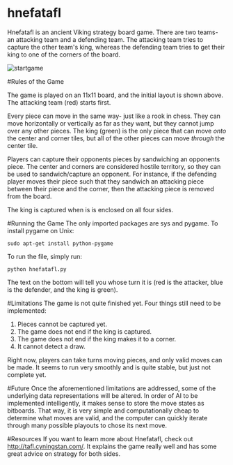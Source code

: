 # hnefatafl
Hnefatafl is an ancient Viking strategy board game. There are two teams- an attacking team and a defending team. The attacking team tries to capture the other team's king, whereas the defending team tries to get their king to one of the corners of the board.

![startgame](https://cloud.githubusercontent.com/assets/5671974/8666780/faf2ba88-29c3-11e5-8d53-a7349d4e76b4.png)

#Rules of the Game

The game is played on an 11x11 board, and the initial layout is shown above. The attacking team (red) starts first.

Every piece can move in the same way- just like a rook in chess. They can move horizontally or vertically as far as they want, but they cannot jump over any other pieces. The king (green) is the only piece that can move *onto* the center and corner tiles, but all of the other pieces can move *through* the center tile.

Players can capture their opponents pieces by sandwiching an opponents piece. The center and corners are considered hostile territory, so they can be used to sandwich/capture an opponent. For instance, if the defending player moves their piece such that they sandwich an attacking piece between their piece and the corner, then the attacking piece is removed from the board.

The king is captured when is is enclosed on all four sides.

#Running the Game
The only imported packages are sys and pygame. To install pygame on Unix: 
```
sudo apt-get install python-pygame
```

To run the file, simply run:
```
python hnefatafl.py
```

The text on the bottom will tell you whose turn it is (red is the attacker, blue is the defender, and the king is green).

#Limitations
The game is not quite finished yet. Four things still need to be implemented:

1. Pieces cannot be captured yet.
2. The game does not end if the king is captured.
3. The game does not end if the king makes it to a corner.
4. It cannot detect a draw. 

Right now, players can take turns moving pieces, and only valid moves can be made. It seems to run very smoothly and is quite stable, but just not complete yet.

#Future
Once the aforementioned limitations are addressed, some of the underlying data representations will be altered. In order of AI to be implemented intelligently, it makes sense to store the move states as bitboards. That way, it is very simple and computationally cheap to determine what moves are valid, and the computer can quickly iterate through many possible playouts to chose its next move.

#Resources
If you want to learn more about Hnefatafl, check out http://tafl.cyningstan.com/. It explains the game really well and has some great advice on strategy for both sides.
